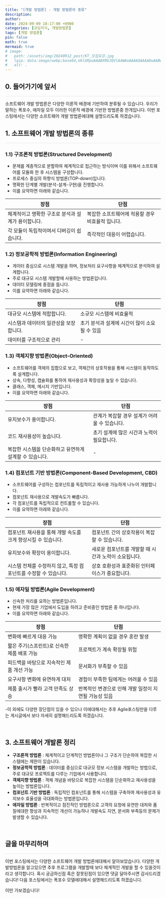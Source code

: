 ```yaml
---
title: "[개발 방법론] - 개발 방법론의 종류"
description: 
author:
date: 2024-09-09 18:17:00 +0900
categories: [코딩지식, 개발방법론]
tags: [개발 방법론]
pin: false
math: true
mermaid: true
# image:
#   path: /assets/img/20240912_post/KT_모집요강.jpg
#   lqip: data:image/webp;base64,UklGRpoAAABXRUJQVlA4WAoAAAAQAAAADwAABwAAQUxQSDIAAAARL0AmbZurmr57yyIiqE8oiG0bejIYEQTgqiDA9vqnsUSI6H+oAERp2HZ65qP/VIAWAFZQOCBCAAAA8AEAnQEqEAAIAAVAfCWkAALp8sF8rgRgAP7o9FDvMCkMde9PK7euH5M1m6VWoDXf2FkP3BqV0ZYbO6NA/VFIAAAA
#   alt: .
---
```


## **0. 들어가기에 앞서**
<hr style="height: 0.5px; background-color: rgba(0, 0, 0, .1); border: none;" /> 
소프트웨어 개발 방법론은 다양한 이론적 배경에 기반하여 분류될 수 있습니다.
우리가 말하는 폭포수, 애자일 모두 이러한 이론적 배경에 기반한 방법론중 한개입니다.
이번 포스팅에서는 다양한 소프트웨어 개발 방법론에대해 설명드리도록 하겠습니다. 

<br/>

## **1. 소프트웨어 개발 방법론의 종류**
<hr style="height: 0.5px; background-color: rgba(0, 0, 0, .1); border: none;" /> 

### 1.1) 구조론적 방법론(Structured Development)
- 문제를 계층적으로 분할하여 체계적으로 접근하는 방식이며 이를 위해서 소프트웨어를 모듈화 한 후 시스템을 구성합니다.
- 프로세스 중심의 하향식 방법론(TOP-down)입니다.
- 명확한 단계별 개발(분석-설계-구현)을 진행합니다.
- 이를 요약하면 아래와 같습니다.

| 장점                                               | 단점                                                        |
| -------------------------------------------------- | ----------------------------------------------------------- |
| 체계적이고 명확한 구조로 분석과 설계가 용이합니다.          | 복잡한 소프트웨어에 적용할 경우 비효율적 입니다.                    |
| 각 모듈이 독립적이여서 디버깅이 쉽습니다.      | 즉각적인 대응이 어렵습니다.         |


### 1.2) 정보공학적 방법론(Information Engineering)
- 게이터 중심으로 시스템 개발을 하며, 정보처리 요구사항을 체계적으로 분석하여 설계합니다.
- 주로 대규모 시스템 개발할때 사용하는 방법론입니다.
- 데이터 모델링에 중점을 둡니다.
- 이를 요약하면 아래와 같습니다.

| 장점                                                 | 단점                                                      |
| ---------------------------------------------------- | --------------------------------------------------------- |
| 대규모 시스템에 적합합니다.                            | 소규모 시스템에 비효율적                                   |
| 시스템과 데이터의 일관성을 보장합니다.                  | 초기 분석과 설계에 시간이 많이 소요될 수 있음              |
| 데이터를 구조적으로 관리                               | -                                                       |

### 1.3) 객체지향 방법론(Object-Oriented)
- 소프트웨어를 객체의 집합으로 보고, 객체간의 상호작용을 통해 시스템이 동작하도록 설계합니다.
- 상속, 다향성, 캡슐화를 통하여 재사용성과 확장성을 높일 수 있습니다.
- 클래스, 객체, 메시지 기반입니다.
- 이를 요약하면 아래와 같습니다.

| 장점                                               | 단점                                                      |
| -------------------------------------------------- | --------------------------------------------------------- |
| 유지보수가 용이합니다.               | 관계가 복잡할 경우 설계가 어려울 수 있습니다.         |
| 코드 재사용성이 높습니다.               | 초기 설계에 많은 시간과 노력이 필요합니다.         |
| 복잡한 시스템을 단순화하고 유연하게 설계할 수 있습니다. | -                        |


### 1.4) 컴포넌트 기반 방법론(Component-Based Development, CBD)
- 소프트웨어를 구성하는 컴포넌트를 독립적이고 재사용 가능하게 나누어 개발합니다.
- 컴포넌트 재사용으로 개발속도가 빠릅니다. 
- 각 컴포넌트를 독립적으로 컨트롤할 수 있습니다.
- 이를 요약하면 아래와 같습니다.

| **장점**                                              | **단점**                                                         |
| -------------------------------------------------- | -------------------------------------------------- |
| 컴포넌트 재사용을 통해 개발 속도를 크게 향상시킬 수 있습니다. | 컴포넌트 간의 상호작용이 복잡할 수 있습니다.  |
| 유지보수와 확장이 용이합니다.               | 새로운 컴포넌트를 개발할 때 시간과 노력이 소요됩니다.                 |
| 시스템 전체를 수정하지 않고, 특정 컴포넌트를 수정할 수 있습니다.        | 상호 호환성과 표준화된 인터페이스가 중요합니다.                      |


### 1.5) 애자일 방법론(Agile Development)
- 신속한 처리를 요하는 방법론입니다.
- 현재 가장 많은 기업에서 도입을 하려고 준비중인 방법론 중 하나입니다.
- 이를 요약하면 아래와 같습니다.

| **장점**                                           | **단점**                                                   |
| -------------------------------------------------- | ---------------------------------------------------------- |
| 변화에 빠르게 대응 가능                            | 명확한 계획이 없을 경우 혼란 발생                           |
| 짧은 주기(스프린트)로 신속한 제품 배포 가능         | 프로젝트가 계속 확장될 위험                                 |
| 피드백을 바탕으로 지속적인 제품 개선 가능           | 문서화가 부족할 수 있음                                    |
| 요구사항 변화에 유연하게 대처                       | 경험이 부족한 팀에게는 어려울 수 있음                      |
| 제품 출시가 빨라 고객 만족도 상승                   | 반복적인 변경으로 인해 개발 일정이 지연될 가능성 있음        |

-이 외에도 다양한 장단점이 있을 수 있으나 이에대해서는 추후 Agile포스팅만을 다루는 게시글에서 보다 자세히 설명해드리도록 하겠습니다.

<br/>

## **3. 소프트웨어 개발론 정리**
- **구조론적 방법론** : 체계적이고 단계적인 방법론이나 그 구조가 단순하여 복잡한 시스템에는 제한이 있습니다.
- **정보공학적 방법론** : 데이터를 중심으로 대규모 정보 시스템을 개발하는 방법으로, 주로 대규모 프로젝트를 다루는 기업에서 사용합니다.
- **객체지향 방법론** : 객체 개념을 바탕으로 복잡한 시스템을 단순화하고 재사용성을 높이는 방법론입니다.
- **컴포넌트 기반 방법론** : 독립적인 컴포넌트를 통해 시스템을 구축하여 재사용성과 유지보수 효율성을 극대화하는 방법론입니다.
- **애자일 방법론** : 반복적이고 점진적인 방법론으로 고객의 요청에 유연한 대처와 품질에대한 향상과 지속적인 개선이 가능하나 개발속도 지연, 문서화 부족등의 문제가 발생할 수 있습니다.

<br/>

## **글을 마무리하며**

<hr style="height: 0.5px; background-color: rgba(0, 0, 0, .1); border: none;" />

이번 포스팅에서는 다양한 소프트웨어 개발 방법론에대해서 알아보았습니다.
다양한 개발방법론을 알고있으면 추후 프로그램을 개발할때 보다 체계적인 개발을 할 수 있을것이라고 생각합니다.
혹시 궁금하신점 혹은 잘못된점이 있으면 댓글 달아주시면 감사드리겠습니다!
다음 포스팅에서는 폭포수 모델에대해서 설명해드리도록 하겠습니다.

이만 가보겠습니다!
